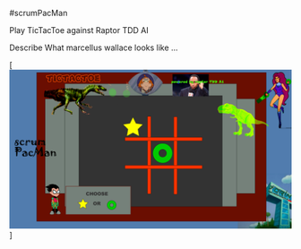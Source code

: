 #scrumPacMan

Play TicTacToe against Raptor TDD AI

Describe What marcellus wallace looks like ...


[![herbie nichols the third world... ](https://raw.githubusercontent.com/rgarro/scrumPacMan/main/preview.png)]